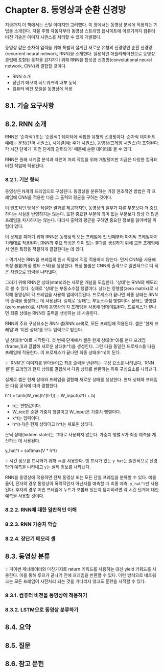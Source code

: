 # Chapter 8. 동영상과 순환 신경망

지금까지 이 책에서는 스틸 이미지만 고려했다. 이 장에서는 동영상 분석에 적용되는 기법을 소개한다. 자율 주행 자동차부터 동영상 스트리밍 웹사이트에 이르기까지 컴퓨터 비전 기술은 이미지 시퀀스를 처리할 수 있게 개발됐다.

동영상 같은 순차적 입력을 위해 특별히 설계된 새로운 유형의 신경망인 순환 신경망(recurrent neural network, RNN)을 소개한다. 실용적인 애플리케이션으로 동영상 클립에 포함된 동작을 감지하기 위해 RNN을 합성곱 신경망(convolutional neural network, CNN)과 결합할 것이다.

- RNN 소개
- 장단기 메모리 네트워크의 내부 동작
- 컴퓨터 비전 모델을 동영상에 적용

## 8.1. 기술 요구사항

## 8.2. RNN 소개

RNN은 '순차적'(또는 '순환적') 데이터에 적합한 유형의 신경망이다. 순차적 데이터의 예에는 문장(단어 시퀀스), 시계열(예: 주가 시퀀스), 동영상(프레임 시퀀스)가 포함된다. 각 시간 단계가 '이전 단계와 관련되기' 때문에 순환 데이터로 볼 수 있다.

RNN은 원래 시계열 분석과 자연어 처리 작업을 위해 개발됐지만 지금은 다양한 컴퓨터 비전 작업에 적용된다.

### 8.2.1. 기본 형식

동영상은 N개의 프레임으로 구성된다. 동영상을 분류하는 가장 원초적인 방법은 각 프레임에 CNN을 적용한 다음 그 출력의 평균을 구하는 것이다.

이 원초적인 방식은 적절한 결과를 제공하지만, 동영상의 일부가 다른 부분보다 더 중요하다는 사실을 반영하지는 않는다. 또한 중요한 부분이 의미 없는 부분보다 항상 더 많은 프레임을 차지하지는 않는다. 따라서 출력의 평균을 구하면 중요한 정보를 잃어버릴 위험이 있다.

이 문제를 피하기 위해 RNN은 동영상의 모든 프레임에 첫 번째부터 마지막 프레임까지 차례대로 적용된다. RNN의 주요 특성은 의미 있는 결과를 생성하기 위해 모든 프레임에서 얻은 특징을 적절하게 결합한다는 데 있다.

:bulb: 여기서는 RNN을 프레임의 원시 픽셀에 직접 적용하지 않는다. 먼저 CNN을 사용해 특징 볼륨(특징 맵의 스택)을 생성한다. 특징 볼륨은 CNN의 출력으로 일반적으로 더 작은 차원으로 입력을 나타낸다.

그러기 위해 RNN은 상태(state)라는 새로운 개념을 도입한다. '상태'는 RNN의 메모리로 볼 수 있다. 실제로 '상태'는 부동소수점 행렬이다. 상태는 영행렬(zero matrix)로 시작해 동영상의 각 프레임을 사용해 업데이트된다. 프로세스가 끝나면 최종 상태는 RNN의 출력을 생성하는 데 사용된다. 실제로 '상태'는 부동소수점 행렬이다. 상태는 영행렬(zero matrix)로 시작해 동영상의 각 프레임을 사용해 업데이트된다. 프로세스가 끝나면 최종 상태는 RNN의 출력을 생성하는 데 사용된다.

RNN의 주요 구성요소는 RNN 셀(RNN cell)로, 모든 프레임에 적용된다. 셀은 '현재 프레임'과 '이전 상태'를 모두 입력으로 받는다.

널 상태(h^0)로 시작된다. 첫 번째 단계에서 셀은 현재 상태(h^0)를 현재 프레임(frame_1)과 결합해 새로운 상태(h^1)을 생성한다. 그런 다음 동일한 프로세스를 다음 프레임에 적용한다. 이 프로세스가 끝나면 최종 상태(h^n)이 된다.

:bulb: 'RNN'은 이미지를 받아들이고 최종 출력을 반환하는 구성 요소를 나타낸다. 'RNN 셀'은 프레임과 현재 상태를 결합해서 다음 상태를 반환하는 하위 구성요소를 나타낸다.

실제로 셀은 현재 상태와 프레임을 결합해 새로운 상태를 생성한다. 현재 상태와 프레임은 다음 공식에 따라 결합한다.

h^t = tanh(W_rec(h^(t-1)) + W_input(x^t) + b)

- b는 편향값이다.
- W_rec은 순환 가중치 행렬이고 W_input은 가중치 행렬이다.
- x^t는 입력이다.
- h^(t-1)은 현재 상태이고 h^t는 새로운 상태다.

은닉 상태(hidden state)는 그대로 사용되지 않는다. 가중치 행렬 V가 최종 예측을 계산하는 데 사용된다.

y_hat^t = softmax(V * h^t)

:bulb: 시간 정보를 표시하기 위해 `<>`를 사용한다. 햇 표시가 있는 `y_hat`는 일반적으로 신경망의 예측을 나타내고 `y`는 실제 정보를 나타낸다.

RNN을 동영상에 적용하면 전체 동영상 또는 모든 단일 프레임을 분류할 수 있다. 예를 들어, 전자의 경우 동영상이 폭력적인지 아닌지를 예측할 때 최종 예측, `y_hat^t`만 사용된다. 후자의 경우 어떤 프레임에 누드가 포함돼 있는지 탐지하려면 각 시간 단계에 대한 예측을 사용할 것이다.

### 8.2.2. RNN에 대한 일반적인 이해

### 8.2.3. RNN 가중치 학습

### 8.2.4. 장단기 메모리 셀

## 8.3. 동영상 분류

:bulb: 파이썬 제너레이터와 마찬가지로 return 키워드를 사용하는 대신 yield 키워드를 사용한다. 이를 통해 루프가 끝나기 전에 프레임을 반환할 수 있다. 이런 방식으로 네트워크는 모든 프레임이 사전처리 되는 것을 기다리지 않고도 훈련을 시작할 수 있다.

### 8.3.1. 컴퓨터 비전을 동영상에 적용하기

### 8.3.2. LSTM으로 동영상 분류하기

## 8.4. 요약

## 8.5. 질문

## 8.6. 참고 문헌
